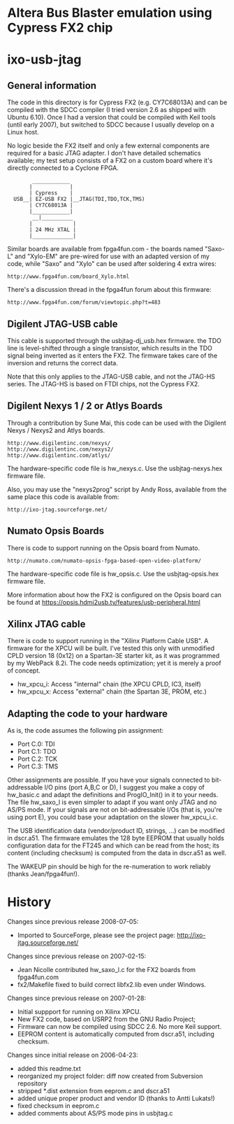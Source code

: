 # Altera Bus Blaster emulation using Cypress FX2 chip
# ixo-usb-jtag

## General information

The code in this directory is for Cypress FX2 (e.g. CY7C68013A) and can be
compiled with the SDCC compiler (I tried version 2.6 as shipped with Ubuntu
6.10). Once I had a version that could be compiled with Keil tools (until early
2007), but switched to SDCC because I usually develop on a Linux host.

No logic beside the FX2 itself and only a few external components are required
for a basic JTAG adapter. I don't have detailed schematics available; my test
setup consists of a FX2 on a custom board where it's directly connected to a
Cyclone FPGA.

```
        ____________
       |            |
       | Cypress    |
  USB__| EZ-USB FX2 |__JTAG(TDI,TDO,TCK,TMS)
       | CY7C68013A |
       |____________|
        __|__________
       |             |
       | 24 MHz XTAL |
       |_____________|
```


Similar boards are available from fpga4fun.com - the boards named "Saxo-L" and
"Xylo-EM" are pre-wired for use with an adapted version of my code, while
"Saxo" and "Xylo" can be used after soldering 4 extra wires:

    http://www.fpga4fun.com/board_Xylo.html

There's a discussion thread in the fpga4fun forum about this firmware:

    http://www.fpga4fun.com/forum/viewtopic.php?t=483


## Digilent JTAG-USB cable

This cable is supported through the usbjtag-dj_usb.hex firmware. the TDO line
is level-shifted through a single transistor, which results in the TDO signal
being inverted as it enters the FX2. The firmware takes care of the inversion
and returns the correct data.

Note that this only applies to the JTAG-USB cable, and not the JTAG-HS series.
The JTAG-HS is based on FTDI chips, not the Cypress FX2.


## Digilent Nexys 1 / 2 or Atlys Boards

Through a contribution by Sune Mai, this code can be used with the Digilent
Nexys / Nexys2 and Atlys boards.

    http://www.digilentinc.com/nexys/
    http://www.digilentinc.com/nexys2/
    http://www.digilentinc.com/atlys/

The hardware-specific code file is hw_nexys.c. Use the usbjtag-nexys.hex
firmware file.

Also, you may use the "nexys2prog" script by Andy Ross, available from the
same place this code is available from:

    http://ixo-jtag.sourceforge.net/


## Numato Opsis Boards

There is code to support running on the Opsis board from Numato.

    http://numato.com/numato-opsis-fpga-based-open-video-platform/

The hardware-specific code file is hw_opsis.c. Use the usbjtag-opsis.hex
firmware file.

More information about how the FX2 is configured on the Opsis board can be
found at https://opsis.hdmi2usb.tv/features/usb-peripheral.html


## Xilinx JTAG cable

There is code to support running in the "Xilinx Platform Cable USB". A firmware
for the XPCU will be built. I've tested this only with unmodified CPLD version
18 (0x12) on a Spartan-3E starter kit, as it was programmed by my WebPack 8.2i.
The code needs optimization; yet it is merely a proof of concept.

 * hw_xpcu_i: Access "internal" chain (the XPCU CPLD, IC3, itself)
 * hw_xpcu_x: Access "external" chain (the Spartan 3E, PROM, etc.)

## Adapting the code to your hardware

As is, the code assumes the following pin assignment:

 * Port C.0: TDI
 * Port C.1: TDO
 * Port C.2: TCK
 * Port C.3: TMS

Other assignments are possible. If you have your signals connected to
bit-addressable I/O pins (port A,B,C or D), I suggest you make a copy of
hw_basic.c and adapt the definitions and ProgIO_Init() in it to your needs.
The file hw_saxo_l is even simpler to adapt if you want only JTAG and no AS/PS
mode.  If your signals are not on bit-addressable I/Os (that is, you're using
port E), you could base your adaptation on the slower hw_xpcu_i.c.

The USB identification data (vendor/product ID, strings, ...) can be modified
in dscr.a51. The firmware emulates the 128 byte EEPROM that usually holds
configuration data for the FT245 and which can be read from the host; its
content (including checksum) is computed from the data in dscr.a51 as well.  

The WAKEUP pin should be high for the re-numeration to work reliably (thanks
Jean/fpga4fun!).


# History

Changes since previous release 2008-07-05:
  - Imported to SourceForge, please see the project page:
    http://ixo-jtag.sourceforge.net/

Changes since previous release on 2007-02-15:
  - Jean Nicolle contributed hw_saxo_l.c for the FX2 boards from fpga4fun.com
  - fx2/Makefile fixed to build correct libfx2.lib even under Windows.

Changes since previous release on 2007-01-28:
  - Initial suppport for running on Xilinx XPCU.
  - New FX2 code, based on USRP2 from the GNU Radio Project;
  - Firmware can now be compiled using SDCC 2.6. No more Keil support.
  - EEPROM content is automatically computed from dscr.a51, including checksum.

Changes since initial release on 2006-04-23:
  - added this readme.txt
  - reorganized my project folder: diff now created from Subversion repository
  - stripped *.dist extension from eeprom.c and dscr.a51 
  - added unique proper product and vendor ID (thanks to Antti Lukats!)
  - fixed checksum in eeprom.c
  - added comments about AS/PS mode pins in usbjtag.c

